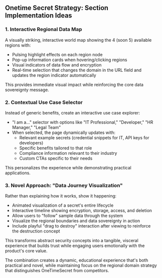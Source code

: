 ## Onetime Secret Strategy: Section Implementation Ideas

### 1. Interactive Regional Data Map

A visually striking, interactive world map showing the 4 (soon 5) available regions with:

- Pulsing highlight effects on each region node
- Pop-up information cards when hovering/clicking regions
- Visual indicators of data flow and encryption
- Real-time selection that changes the domain in the URL field and updates the region indicator automatically

This provides immediate visual impact while reinforcing the core data sovereignty message.

### 2. Contextual Use Case Selector

Instead of generic benefits, create an interactive use case explorer:

- "I am a..." selector with options like "IT Professional," "Developer," "HR Manager," "Legal Team"
- When selected, the page dynamically updates with:
  - Relevant example secrets (credential snippets for IT, API keys for developers)
  - Specific benefits tailored to that role
  - Compliance information relevant to their industry
  - Custom CTAs specific to their needs

This personalizes the experience while demonstrating practical applications.

### 3. Novel Approach: "Data Journey Visualization"

Rather than explaining how it works, show it happening:

- Animated visualization of a secret's entire lifecycle
- Interactive timeline showing encryption, storage, access, and deletion
- Allow users to "follow" sample data through the system
- Visualize the regional boundaries and data sovereignty in action
- Include playful "drag to destroy" interaction after viewing to reinforce the destruction concept

This transforms abstract security concepts into a tangible, visceral experience that builds trust while engaging users emotionally with the product's core value.

The combination creates a dynamic, educational experience that's both practical and novel, while maintaining focus on the regional domain strategy that distinguishes OneTimeSecret from competitors.
